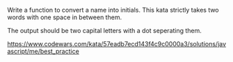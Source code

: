 Write a function to convert a name into initials. This kata strictly takes two words with one space in between them.

The output should be two capital letters with a dot seperating them.

https://www.codewars.com/kata/57eadb7ecd143f4c9c0000a3/solutions/javascript/me/best_practice
